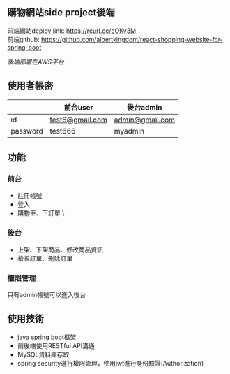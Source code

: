 ## 購物網站side project後端
前端網站deploy link: https://reurl.cc/eOKv3M \
前端github: https://github.com/albertkingdom/react-shopping-website-for-spring-boot 

*後端部署在AWS平台*

## 使用者帳密
|  | 前台user| 後台admin |
| -------- | -------- | -------- |
| id | test6@gmail.com | admin@gmail.com |
| password | test666  | myadmin   |


## 功能
### 前台
- 註冊帳號
- 登入
- 購物車、下訂單 \
### 後台
- 上架、下架商品、修改商品資訊
- 檢視訂單、刪除訂單

### 權限管理
只有admin帳號可以進入後台

## 使用技術
- java spring boot框架
- 前後端使用RESTful API溝通
- MySQL資料庫存取
- spring security進行權限管理，使用jwt進行身份驗證(Authorization)
